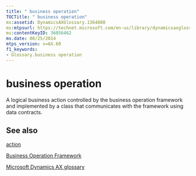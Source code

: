 ```yaml
---
title: " business operation"
TOCTitle: " business operation"
ms:assetid: DynamicsAXGlossary.1364880
ms:mtpsurl: https://technet.microsoft.com/en-us/library/dynamicsaxglossary.1364880(v=AX.60)
ms:contentKeyID: 36056462
ms.date: 08/25/2014
mtps_version: v=AX.60
f1_keywords:
- Glossary.business operation
---
```


# business operation

A logical business action controlled by the business operation framework and implemented by a class that communicates with the framework using data contracts.

## See also

[action](action.md)

[Business Operation Framework](business-operation-framework.md)

[Microsoft Dynamics AX glossary](glossary/microsoft-dynamics-ax-glossary.md)

  


